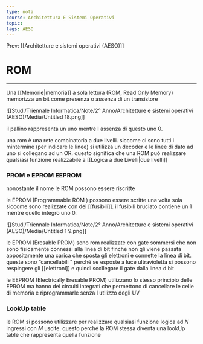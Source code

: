 ```yaml
---
type: nota
course: Architettura E Sistemi Operativi
topic: 
tags: AESO
---
```


Prev: [[Architetture e sistemi operativi (AESO)]]

# ROM
---
Una [[Memorie|memoria]] a sola lettura (ROM, Read Only Memory) memorizza un bit come presenza o assenza di un transistore

![[Studi/Triennale Informatica/Note/2° Anno/Architetture e sistemi operativi (AESO)/Media/Untitled 18.png]]

il pallino rappresenta un uno mentre l assenza di questo uno 0.

una rom è una rete combinatoria a due livelli. siccome ci sono tutti i mintermine (per indicare le linee) si utilizza un decoder e le linee di dato ad uno si collegano ad un OR. questo significa che una ROM può realizzare qualsiasi funzione realizzabile a [[Logica a due Livelli|due livelli]]


### PROM e EPROM EEPROM

nonostante il nome le ROM possono essere riscritte

le  EPROM (Programmable ROM ) possono essere scritte una volta sola siccome sono realizzate con dei [[fusibili]]. il fusibili bruciato contiene un 1 mentre quello integro uno 0.

![[Studi/Triennale Informatica/Note/2° Anno/Architetture e sistemi operativi (AESO)/Media/Untitled 1 9.png]]

le EPROM (Eresable PROM) sono  rom realizzate con gate sommersi che non sono fisicamente connessi alla linea di bit finche non gli viene passata appositamente una carica che sposta gli elettroni e connette la linea di bit. queste sono “cancellabili ” perché se esposte a luce ultravioletta si possono respingere gli [[elettroni]] e quindi scollegare il gate dalla linea d bit

le EEPROM (Electrically Eresable PROM) utilizzano lo stesso principio delle EPROM ma hanno dei circuiti integrati che permettono di cancellare le celle di memoria e riprogrammarle senza l utilizzo degli UV

### LookUp table
le ROM si possono utilizzare per realizzare qualsiasi funzione logica ad $N$ ingressi con $M$ uscite. questo perché la ROM stessa diventa una lookUp table che rappresenta quella funzione

